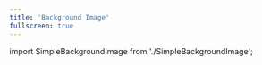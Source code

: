```yaml
---
title: 'Background Image'
fullscreen: true
---
```


import SimpleBackgroundImage from './SimpleBackgroundImage';

<SimpleBackgroundImage />
